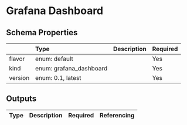# Grafana Dashboard

## Schema Properties

|         | Type                    | Description   | Required   |
|:--------|:------------------------|:--------------|:-----------|
| flavor  | enum: default           |               | Yes        |
| kind    | enum: grafana_dashboard |               | Yes        |
| version | enum: 0.1, latest       |               | Yes        |

## Outputs

| Type   | Description   | Required   | Referencing   |
|--------|---------------|------------|---------------|

